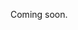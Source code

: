 Coming soon.

<!-- 
  @todo 
  Explain that it is currently not supported to mark a place as sold out, as the status is top-level and a place can only be sold out for a specific moment/day and this is currently not possible. 
-->
